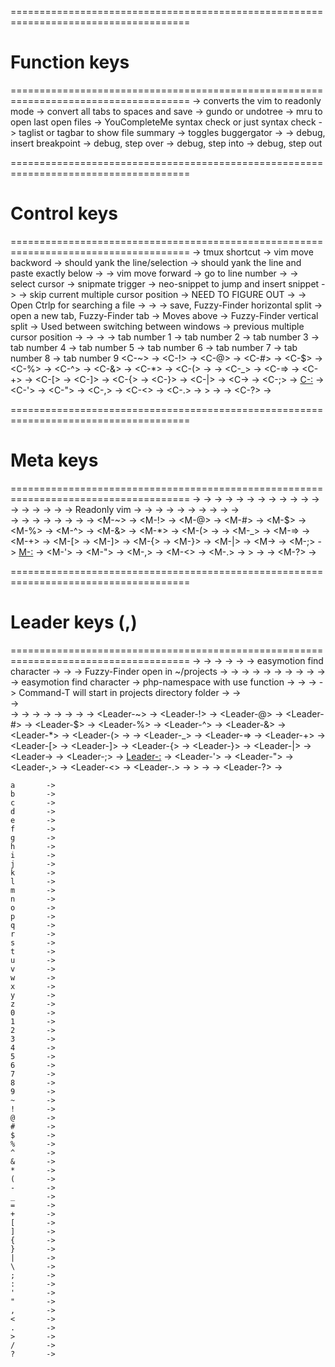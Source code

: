 =====================================================================================
# Function keys
=====================================================================================
 <F1>  ->   converts the vim to readonly mode 
 <F2>  ->   convert all tabs to spaces and save
 <F3>  ->   gundo or undotree
 <F4>  ->   mru to open last open files
 <F5>  ->   YouCompleteMe syntax check or just syntax check
 <F6>  ->   taglist or tagbar to show file summary
 <F7>  ->   toggles buggergator
 <F8>  ->
 <F9>  ->   debug, insert breakpoint
<F10>  ->   debug, step over
<F11>  ->   debug, step into
<F12>  ->   debug, step out


=====================================================================================
# Control keys
=====================================================================================
<C-a>  ->   tmux shortcut
<C-b>  ->   vim move backword
<C-c>  ->   should yank the line/selection
<C-d>  ->   should yank the line and paste exactly below
<C-e>  ->
<C-f>  ->   vim move forward
<C-g>  ->   go to line number
<C-h>  ->
<C-i>  ->   select cursor
<C-j>  ->   snipmate trigger
<C-k>  ->   neo-snippet to jump and insert snippet
<C-l>  ->
<C-m>  ->   skip current multiple cursor position
<C-n>  ->   NEED TO FIGURE OUT
<C-o>  ->
<C-p>  ->   Open Ctrlp for searching a file
<C-q>  ->
<C-r>  ->
<C-s>  ->   save, Fuzzy-Finder horizontal split
<C-t>  ->   open a new tab, Fuzzy-Finder tab
<C-u>  ->   Moves above
<C-v>  ->   Fuzzy-Finder vertical split
<C-w>  ->   Used between switching between windows
<C-x>  ->   previous multiple cursor position
<C-y>  ->
<C-z>  ->
<C-0>  ->
<C-1>  ->   tab number 1
<C-2>  ->   tab number 2
<C-3>  ->   tab number 3
<C-4>  ->   tab number 4
<C-5>  ->   tab number 5
<C-6>  ->   tab number 6
<C-7>  ->   tab number 7
<C-8>  ->   tab number 8
<C-9>  ->   tab number 9
<C-~>  ->
<C-!>  ->
<C-@>  ->
<C-#>  ->
<C-$>  ->
<C-%>  ->
<C-^>  ->
<C-&>  ->
<C-*>  ->
<C-(>  ->
<C-->  ->
<C-_>  ->
<C-=>  ->
<C-+>  ->
<C-[>  ->
<C-]>  ->
<C-{>  ->
<C-}>  ->
<C-|>  ->
<C-\>  ->
<C-;>  ->
<C-:>  ->
<C-'>  ->
<C-">  ->
<C-,>  ->
<C-<>  ->
<C-.>  ->
<C->>  ->
<C-/>  ->
<C-?>  ->

=====================================================================================
# Meta keys
=====================================================================================
<M-a>  ->
<M-b>  ->
<M-c>  ->
<M-d>  ->
<M-e>  -> 
<M-f>  ->
<M-g>  ->
<M-h>  ->
<M-i>  -> 
<M-j>  ->
<M-k>  ->
<M-l>  ->
<M-m>  ->
<M-n>  ->
<M-o>  ->
<M-p>  ->
<M-q>  ->
<M-r>  ->   Readonly vim
<M-s>  -> 
<M-t>  ->
<M-u>  ->
<M-v>  ->
<M-w>  ->
<M-x>  ->
<M-y>  ->
<M-z>  ->
<M-0>  ->
<M-1>  ->   
<M-2>  ->
<M-3>  ->
<M-4>  ->
<M-5>  ->
<M-6>  ->
<M-7>  ->
<M-8>  ->
<M-9>  ->
<M-~>  ->
<M-!>  ->
<M-@>  ->
<M-#>  ->
<M-$>  ->
<M-%>  ->
<M-^>  ->
<M-&>  ->
<M-*>  ->
<M-(>  ->
<M-->  ->
<M-_>  ->
<M-=>  ->
<M-+>  ->
<M-[>  ->
<M-]>  ->
<M-{>  ->
<M-}>  ->
<M-|>  ->
<M-\>  ->
<M-;>  ->
<M-:>  ->
<M-'>  ->
<M-">  ->
<M-,>  ->
<M-<>  ->
<M-.>  ->
<M->>  ->
<M-/>  ->
<M-?>  ->


=====================================================================================
# Leader keys (,)
=====================================================================================
<Leader-a>  ->
<Leader-b>  ->
<Leader-c>  ->
<Leader-d>  ->
<Leader-e>  -> 
<Leader-f>  ->  easymotion find character
<Leader-g>  ->
<Leader-h>  ->
<Leader-i>  ->  Fuzzy-Finder open in ~/projects
<Leader-j>  ->
<Leader-k>  ->
<Leader-l>  ->
<Leader-m>  ->
<Leader-n>  ->
<Leader-o>  ->
<Leader-p>  ->
<Leader-q>  ->
<Leader-r>  ->
<Leader-s>  -> 
<Leader-t>  ->  easymotion find character
<Leader-u>  ->  php-namespace with use function
<Leader-v>  ->
<Leader-w>  ->
<Leader-x>  ->
<Leader-y>  ->  Command-T will start in projects directory folder
<Leader-z>  ->
<Leader-0>  ->   
<Leader-1>  ->   
<Leader-2>  ->
<Leader-3>  ->
<Leader-4>  ->
<Leader-5>  ->
<Leader-6>  ->
<Leader-7>  ->
<Leader-8>  ->
<Leader-9>  ->
<Leader-~>  ->
<Leader-!>  ->
<Leader-@>  ->
<Leader-#>  ->
<Leader-$>  ->
<Leader-%>  ->
<Leader-^>  ->
<Leader-&>  ->
<Leader-*>  ->
<Leader-(>  ->
<Leader-->  ->
<Leader-_>  ->
<Leader-=>  ->
<Leader-+>  ->
<Leader-[>  ->
<Leader-]>  ->
<Leader-{>  ->
<Leader-}>  ->
<Leader-|>  ->
<Leader-\>  ->
<Leader-;>  ->
<Leader-:>  ->
<Leader-'>  ->
<Leader-">  ->
<Leader-,>  ->
<Leader-<>  ->
<Leader-.>  ->
<Leader->>  ->
<Leader-/>  ->
<Leader-?>  ->



    a       ->
    b       ->
    c       ->
    d       ->
    e       -> 
    f       ->
    g       ->
    h       ->
    i       -> 
    j       ->
    k       ->
    l       ->
    m       ->
    n       ->
    o       ->
    p       ->
    q       ->
    r       ->
    s       -> 
    t       ->
    u       ->
    v       ->
    w       ->
    x       ->
    y       ->
    z       ->
    0       ->   
    1       ->   
    2       ->
    3       ->
    4       ->
    5       ->
    6       ->
    7       ->
    8       ->
    9       ->
    ~       ->
    !       ->
    @       ->
    #       ->
    $       ->
    %       ->
    ^       ->
    &       ->
    *       ->
    (       ->
    -       ->
    _       ->
    =       ->
    +       ->
    [       ->
    ]       ->
    {       ->
    }       ->
    |       ->
    \       ->
    ;       ->
    :       ->
    '       ->
    "       ->
    ,       ->
    <       ->
    .       ->
    >       ->
    /       ->
    ?       ->
